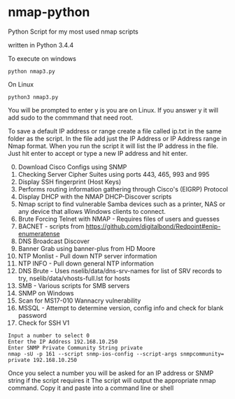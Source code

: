# nmap-python
Python Script for my most used nmap scripts

written in Python 3.4.4

To execute on windows
```
python nmap3.py 
```
On Linux
```
python3 nmap3.py
```
You will be prompted to enter y is you are on Linux. If you answer y it will add sudo to the commmand that need root.

To save a default IP address or range create a file called ip.txt in the same folder as the script. In the file add just the IP Address or IP Address range in Nmap format. When you run the script it will list the IP address in the file. Just hit enter to accept or type a new IP address and hit enter.

0. Download Cisco Configs using SNMP
1. Checking Server Cipher Suites using ports 443, 465, 993 and 995
2. Display SSH fingerprint (Host Keys) 
3. Performs routing information gathering through Cisco's (EIGRP) Protocol
4. Display DHCP with the NMAP DHCP-Discover scripts
5. Nmap script to find vulnerable Samba devices such as a printer, NAS or any device that allows Windows clients to connect.
6. Brute Forcing Telnet with NMAP - Requires files of users and guesses 
7. BACNET - scripts from https://github.com/digitalbond/Redpoint#enip-enumeratense
8. DNS Broadcast Discover
9. Banner Grab using banner-plus from HD Moore
10. NTP Monlist - Pull down NTP server information
11. NTP INFO - Pull down general NTP information
12. DNS Brute - Uses nselib/data/dns-srv-names for list of SRV records to try, nselib/data/vhosts-full.lst for hosts
13. SMB - Various scripts for SMB servers
14. SNMP on Windows
15. Scan for MS17-010 Wannacry vulnerability
16. MSSQL - Attempt to determine version, config info and check for blank password
17. Check for SSH V1

```
Input a number to select 0
Enter the IP Address 192.168.10.250
Enter SNMP Private Community String private
nmap -sU -p 161 --script snmp-ios-config --script-args snmpcommunity= private 192.168.10.250
```

Once you select a number you will be asked for an IP address or SNMP string if the script requires it
The script will output the appropriate nmap command. Copy it and paste into a command line or shell

